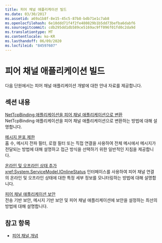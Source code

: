 ```yaml
---
title: 피어 채널 애플리케이션 빌드
ms.date: 03/30/2017
ms.assetid: a69a1b8f-8e15-45c5-87b8-bdb71e1c7ab8
ms.openlocfilehash: 6e10ddd71f4f2fe480829b1b5dd73befba6dabf6
ms.sourcegitcommit: cdb295dd1db589ce5169ac9ff096f01fd0c2da9d
ms.translationtype: MT
ms.contentlocale: ko-KR
ms.lasthandoff: 06/09/2020
ms.locfileid: "84597607"
---
```

# <a name="building-a-peer-channel-application"></a>피어 채널 애플리케이션 빌드
다음 단원에서는 피어 채널 애플리케이션 개발에 대한 안내 자료를 제공합니다.  
  
## <a name="in-this-section"></a>섹션 내용  
 [NetTcpBinding 애플리케이션을 피어 채널 애플리케이션으로 변환](converting-a-nettcpbinding-application-to-a-peer-channel-application.md)  
 NetTcpBinding 애플리케이션을 피어 채널 애플리케이션으로 변환하는 방법에 대해 설명합니다.  
  
 [메시지 분포 제한](limiting-message-distribution.md)  
 홉 수, 메시지 전파 필터, 로컬 필터 또는 직접 연결을 사용하여 전체 메시에서 메시지가 전달되는 방법에 대해 설명하고 접근 방식을 선택하기 위한 일반적인 지침을 제공합니다.  
  
 [온라인 및 오프라인 상태 추가](adding-online-and-offline-status.md)  
 <xref:System.ServiceModel.IOnlineStatus> 인터페이스를 사용하여 피어 채널 연결의 온라인 및 오프라인 상태에 대한 특정 세부 정보를 모니터링하는 방법에 대해 설명합니다.  
  
 [피어 채널 애플리케이션 보안](securing-peer-channel-applications.md)  
 전송 기반 보안, 메시지 기반 보안 및 피어 채널 애플리케이션에 보안을 설정하는 최선의 방법에 대해 설명합니다.  
  
## <a name="see-also"></a>참고 항목

- [피어 채널 개념](peer-channel-concepts.md)
